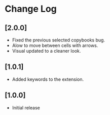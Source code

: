 # Change Log


## [2.0.0]

- Fixed the previous selected copybooks bug.
- Alow to move between cells with arrows.
- Visual updated to a cleaner look.

## [1.0.1]

- Added keywords to the extension.

## [1.0.0]

- Initial release